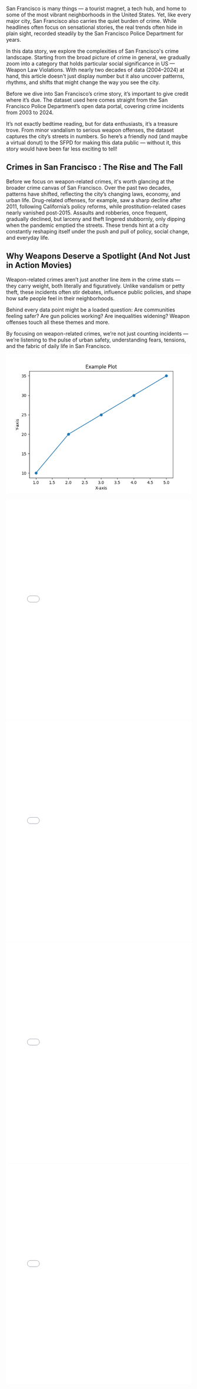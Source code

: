
<!-- # The Other Side of the Bay: Two Decades of Weapon Crimes in San Francisco -->

San Francisco is many things — a tourist magnet, a tech hub, and home to some of the most vibrant neighborhoods in the United States. Yet, like every major city, San Francisco also carries the quiet burden of crime. While headlines often focus on sensational stories, the real trends often hide in plain sight, recorded steadily by the San Francisco Police Department for years.

In this data story, we explore the complexities of San Francisco's crime landscape. Starting from the broad picture of crime in general, we gradually zoom into a category that holds particular social significance in US — Weapon Law Violations. With nearly two decades of data (2004–2024) at hand, this article doesn't just display number but it also uncover patterns, rhythms, and shifts that might change the way you see the city.

Before we dive into San Francisco’s crime story, it’s important to give credit where it’s due. The dataset used here comes straight from the San Francisco Police Department’s open data portal, covering crime incidents from 2003 to 2024.

It’s not exactly bedtime reading, but for data enthusiasts, it’s a treasure trove. From minor vandalism to serious weapon offenses, the dataset captures the city’s streets in numbers. So here’s a friendly nod (and maybe a virtual donut) to the SFPD for making this data public — without it, this story would have been far less exciting to tell!

## Crimes in San Francisco : The Rise and The Fall

Before we focus on weapon-related crimes, it's worth glancing at the broader crime canvas of San Francisco. Over the past two decades, patterns have shifted, reflecting the city’s changing laws, economy, and urban life. Drug-related offenses, for example, saw a sharp decline after 2011, following California’s policy reforms, while prostitution-related cases nearly vanished post-2015. Assaults and robberies, once frequent, gradually declined, but larceny and theft lingered stubbornly, only dipping when the pandemic emptied the streets. These trends hint at a city constantly reshaping itself under the push and pull of policy, social change, and everyday life.

## Why Weapons Deserve a Spotlight (And Not Just in Action Movies)

Weapon-related crimes aren’t just another line item in the crime stats — they carry weight, both literally and figuratively. Unlike vandalism or petty theft, these incidents often stir debates, influence public policies, and shape how safe people feel in their neighborhoods.

Behind every data point might be a loaded question: Are communities feeling safer? Are gun policies working? Are inequalities widening? Weapon offenses touch all these themes and more.

By focusing on weapon-related crimes, we’re not just counting incidents — we’re listening to the pulse of urban safety, understanding fears, tensions, and the fabric of daily life in San Francisco.

![Plot 1](/assets/example_plot.png)

<!-- [See interactive plot page](./interactive.html) -->


<iframe src="/assets/congestion_map.html" width="100%" height="600px" style="border:none;"></iframe>

<iframe src="/assets/DayvsMonthHeatmap.html" width="100%" height="600px" style="border:none;"></iframe>

<iframe src="/assets/single_plot_with_dropdown.html" width="100%" height="600px" style="border:none;"></iframe>

<iframe src="/assets/stacked_bar_with_legend.html" width="100%" height="600px" style="border:none;"></iframe>
